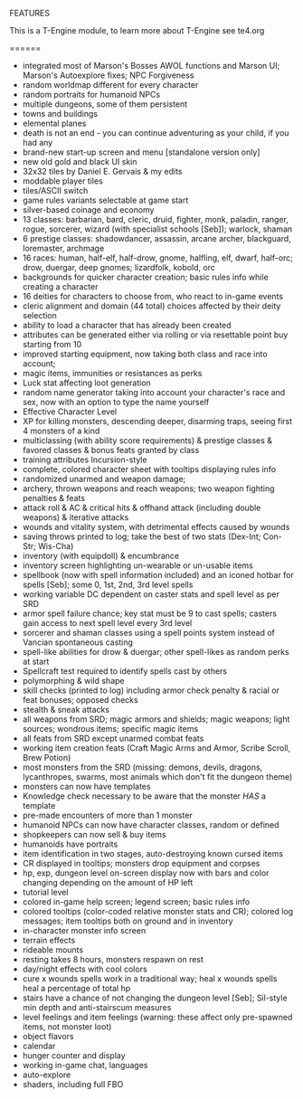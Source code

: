 FEATURES

This is a T-Engine module, to learn more about T-Engine see te4.org

======

- integrated most of Marson's Bosses AWOL functions and Marson UI; Marson's Autoexplore fixes; NPC Forgiveness
- random worldmap different for every character
- random portraits for humanoid NPCs
- multiple dungeons, some of them persistent
- towns and buildings
- elemental planes
- death is not an end - you can continue adventuring as your child, if you had any
- brand-new start-up screen and menu [standalone version only]
- new old gold and black UI skin
- 32x32 tiles by Daniel E. Gervais & my edits
- moddable player tiles
- tiles/ASCII switch
- game rules variants selectable at game start
- silver-based coinage and economy
- 13 classes: barbarian, bard, cleric, druid, fighter, monk, paladin, ranger, rogue, sorcerer, wizard (with specialist schools [Seb]); warlock, shaman
- 6 prestige classes: shadowdancer, assassin, arcane archer, blackguard, loremaster, archmage
- 16 races: human, half-elf, half-drow, gnome, halfling, elf, dwarf, half-orc; drow, duergar, deep gnomes; lizardfolk, kobold, orc
- backgrounds for quicker character creation; basic rules info while creating a character
- 16 deities for characters to choose from, who react to in-game events
- cleric alignment and domain (44 total) choices affected by their deity selection
- ability to load a character that has already been created
- attributes can be generated either via rolling or via resettable point buy starting from 10
- improved starting equipment, now taking both class and race into account;
- magic items, immunities or resistances as perks
- Luck stat affecting loot generation
- random name generator taking into account your character's race and sex, now with an option to type the name yourself
- Effective Character Level
- XP for killing monsters, descending deeper, disarming traps, seeing first 4 monsters of a kind
- multiclassing (with ability score requirements) & prestige classes & favored classes & bonus feats granted by class
- training attributes Incursion-style
- complete, colored character sheet with tooltips displaying rules info
- randomized unarmed and weapon damage;
- archery, thrown weapons and reach weapons; two weapon fighting penalties & feats
- attack roll & AC & critical hits & offhand attack (including double weapons) & iterative attacks
- wounds and vitality system, with detrimental effects caused by wounds
- saving throws printed to log; take the best of two stats (Dex-Int; Con-Str; Wis-Cha)
- inventory (with equipdoll) & encumbrance
- inventory screen highlighting un-wearable or un-usable items
- spellbook (now with spell information included) and an iconed hotbar for spells [Seb]; some 0, 1st, 2nd, 3rd level spells
- working variable DC dependent on caster stats and spell level as per SRD
- armor spell failure chance; key stat must be 9 to cast spells; casters gain access to next spell level every 3rd level
- sorcerer and shaman classes using a spell points system instead of Vancian spontaneous casting
- spell-like abilities for drow & duergar; other spell-likes as random perks at start
- Spellcraft test required to identify spells cast by others
- polymorphing & wild shape
- skill checks (printed to log) including armor check penalty & racial or feat bonuses; opposed checks
- stealth & sneak attacks
- all weapons from SRD; magic armors and shields; magic weapons; light sources; wondrous items; specific magic items
- all feats from SRD except unarmed combat feats
- working item creation feats (Craft Magic Arms and Armor, Scribe Scroll, Brew Potion)
- most monsters from the SRD (missing: demons, devils, dragons, lycanthropes, swarms, most animals which don't fit the dungeon theme)
- monsters can now have templates
- Knowledge check necessary to be aware that the monster *HAS* a template
- pre-made encounters of more than 1 monster
- humanoid NPCs can now have character classes, random or defined
- shopkeepers can now sell & buy items
- humanoids have portraits
- item identification in two stages, auto-destroying known cursed items
- CR displayed in tooltips; monsters drop equipment and corpses
- hp, exp, dungeon level on-screen display now with bars and color changing depending on the amount of HP left
- tutorial level
- colored in-game help screen; legend screen; basic rules info
- colored tooltips (color-coded relative monster stats and CR); colored log messages; item tooltips both on ground and in inventory
- in-character monster info screen
- terrain effects
- rideable mounts
- resting takes 8 hours, monsters respawn on rest
- day/night effects with cool colors
- cure x wounds spells work in a traditional way; heal x wounds spells heal a percentage of total hp
- stairs have a chance of not changing the dungeon level [Seb]; Sil-style min depth and anti-stairscum measures
- level feelings and item feelings (warning: these affect only pre-spawned items, not monster loot)
- object flavors
- calendar
- hunger counter and display
- working in-game chat, languages
- auto-explore
- shaders, including full FBO
